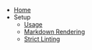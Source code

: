- [Home](/)
- Setup
  - [Usage](introduction/usage.md) 
  - [Markdown Rendering](configuration/markdown_rendering.md)
  - [Strict Linting](configuration/strict_linting.md)

[//]: # (- Getting started)

[//]: # (  - [Quick start]&#40;quickstart.md&#41;)

[//]: # (  - [Writing more pages]&#40;more-pages.md&#41;)

[//]: # (  - [Custom navbar]&#40;custom-navbar.md&#41;)

[//]: # (  - [Cover page]&#40;cover.md&#41;)

[//]: # ()
[//]: # (- Configuration)

[//]: # (  - [Configuration]&#40;configuration.md&#41;)

[//]: # (  - [Themes]&#40;themes.md&#41;)

[//]: # (  - [Using plugins]&#40;plugins.md&#41;)

[//]: # (  - [Markdown configuration]&#40;markdown.md&#41;)

[//]: # (  - [Language highlight]&#40;language-highlight.md&#41;)

